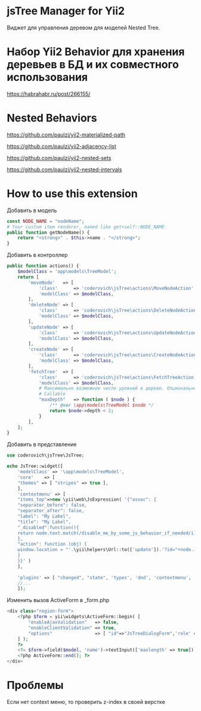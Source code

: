 # jsTree Manager for Yii2
Виджет для управления деревом для моделей Nested Tree.

Набор Yii2 Behavior для хранения деревьев в БД и их совместного использования
===
https://habrahabr.ru/post/266155/

Nested Behaviors
===
https://github.com/paulzi/yii2-materialized-path

https://github.com/paulzi/yii2-adjacency-list

https://github.com/paulzi/yii2-nested-sets

https://github.com/paulzi/yii2-nested-intervals

How to use this extension
==

Добавить в модель
```php
const NODE_NAME = "nodeName";
# Your custom item renderer, named like get+self::NODE_NAME
public function getNodeName() {
    return "<strong>" . $this->name . "</strong>";
}
```

Добавить в контроллер
```php
public function actions() {
    $modelClass = 'app\models\TreeModel';
    return [
        'moveNode'   => [
            'class'      => 'coderovich\jsTree\actions\MoveNodeAction',
            'modelClass' => $modelClass,
        ],
        'deleteNode' => [
            'class'      => 'coderovich\jsTree\actions\DeleteNodeAction',
            'modelClass' => $modelClass,
        ],
        'updateNode' => [
            'class'      => 'coderovich\jsTree\actions\UpdateNodeAction',
            'modelClass' => $modelClass,
        ],
        'createNode' => [
            'class'      => 'coderovich\jsTree\actions\CreateNodeAction',
            'modelClass' => $modelClass,
        ],
        'fetchTree'  => [
            'class'      => 'coderovich\jsTree\actions\FetchTreeAction',
            'modelClass' => $modelClass,
            # Максимально возможное число уровней в дереве. Опционально.
            # Callable  
            "maxDepth"   => function ( $node ) {
                /** @var \app\models\TreeModel $node */
                return $node->depth < 2;
            }
        ],
    ];
}
```

Добавить в представление

```php
use coderovich\jsTree\JsTree;

echo JsTree::widget([
    'modelClass' => '\app\models\TreeModel',
    'core'    => [
    "themes" => [ "stripes" => true ],
    ],
    'contextmenu' => [
    "items_top"=>new \yii\web\JsExpression( '{"assoc": {
    "separator_before": false,
    "separator_after": false,
    "label": "My Label",
    "title": "My Label",
    "_disabled":function(){
    return node.text.match(/disable_me_by_some_js_behavior_if_needed/i);
    },
    "action": function (obj) {
    window.location = "'.\yii\helpers\Url::to(['update']).'?id="+node.id
    }
    }}' )
    ],
    
    'plugins' => [ "changed", "state", 'types', 'dnd', 'contextmenu', 'sort' ,'wholerow'],
    //...
    ]); 
```

Изменить вызов ActiveForm в _form.php
```php
<div class="region-form">
	<?php $form = yii\widgets\ActiveForm::begin( [
		"enableAjaxValidation"   => false,
		"enableClientValidation" => true,
		"options"                => [ "id"=>"JsTreeDialogForm",'role' => "form" ]
	] );
	?>
    <?= $form->field($model, 'name')->textInput(['maxlength' => true]) ?>
    <?php ActiveForm::end(); ?>
</div>
```

Проблемы
===
Если нет context меню, то проверить z-index в своей верстке 

